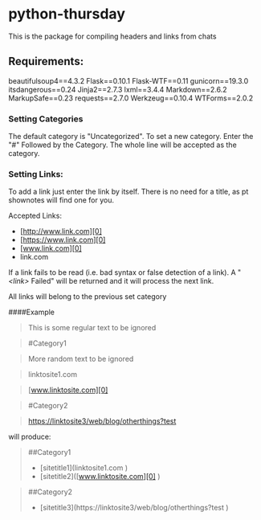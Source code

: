 # python-thursday
This is the package for compiling headers and links from chats

## Requirements:
beautifulsoup4==4.3.2
Flask==0.10.1
Flask-WTF==0.11
gunicorn==19.3.0
itsdangerous==0.24
Jinja2==2.7.3
lxml==3.4.4
Markdown==2.6.2
MarkupSafe==0.23
requests==2.7.0
Werkzeug==0.10.4
WTForms==2.0.2

### Setting Categories
The default category is "Uncategorized". To set a new category. Enter the "#" Followed by the Category. The whole line will be accepted as the category.

### Setting Links:
To add a link just enter the link by itself. There is no need for a title, as pt shownotes will find one for you. 

Accepted Links:
* [http://www.link.com][0]
* [https://www.link.com][0]
* [www.link.com][0]
* link.com

If a link fails to be read (i.e. bad syntax or false detection of a link). A "*\<link\>* Failed" will be returned and it will process the next link.

All links will belong to the previous set category

####Example
> This is some regular text to be ignored

>  \#Category1

> More random text to be ignored

> linktosite1.com

> [www.linktosite.com][0] 

> \#Category2

>[https://linktosite3/web/blog/otherthings?test][0]

will produce:

> ##Category1
>* [sitetitle1]\(linktosite1.com \)
>* [sitetitle2]\([www.linktosite.com][0] \)

> ##Category2
>* [sitetitle3]\(https://linktosite3/web/blog/otherthings?test \)

[0]:#null
